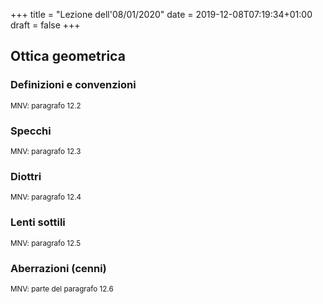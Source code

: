 +++
title = "Lezione dell'08/01/2020"
date = 2019-12-08T07:19:34+01:00
draft = false
+++

## Ottica geometrica

### Definizioni e convenzioni
<small>MNV: paragrafo 12.2</small>

### Specchi
<small>MNV: paragrafo 12.3</small>

### Diottri
<small>MNV: paragrafo 12.4</small>

### Lenti sottili
<small>MNV: paragrafo 12.5</small>

### Aberrazioni (cenni)
<small>MNV: parte del paragrafo 12.6</small>
